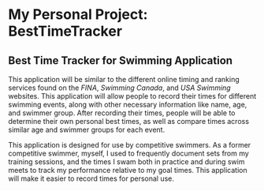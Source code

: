 # My Personal Project: BestTimeTracker

## Best Time Tracker for Swimming Application

This application will be similar to the different online timing and ranking services found on the *FINA*, *Swimming 
Canada*, and *USA Swimming* websites. This application will allow people to record their times for different swimming 
events, along with other necessary information like name, age, and swimmer group. After recording their times, people 
will be able to determine their own personal best times, as well as compare times across similar age and swimmer groups 
for each event.

This application is designed for use by competitive swimmers. As a former competitive swimmer, myself, I used to 
frequently document sets from my training sessions, and the times I swam both in practice and during swim meets to 
track my performance relative to my goal times. This application will make it easier to record times for personal use. 
